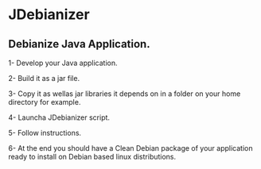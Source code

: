 JDebianizer
===========

Debianize Java Application.
---------------------------

1- Develop your Java application.

2- Build it as a jar file.

3- Copy it as wellas jar libraries it depends on in a folder on your home directory for example.

4- Launcha JDebianizer script.

5- Follow instructions.

6- At the end you should have a Clean Debian package of your application ready to install on Debian based linux distributions.
